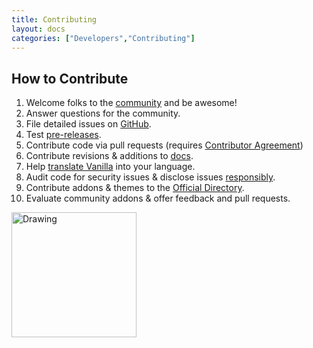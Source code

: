 ```yaml
---
title: Contributing
layout: docs
categories: ["Developers","Contributing"]
---
```


## How to Contribute

1. Welcome folks to the [community](http://vanillaforums.org/discussions) and be awesome!
2. Answer questions for the community.
3. File detailed issues on [GitHub](https://github.com/vanillaforums/vanilla).
4. Test [pre-releases](http://vanillaforums.org/categories/blog).
5. Contribute code via pull requests (requires [Contributor Agreement](http://vanillaforums.org/contributors))
6. Contribute revisions & additions to [docs](https://github.com/vanillaforums/VanillaDocs).
7. Help [translate Vanilla](/developers/locales) into your language.
8. Audit code for security issues & disclose issues [responsibly](/developers).
9. Contribute addons & themes to the [Official Directory](http://vanillaforums.org/addons).
10. Evaluate community addons & offer feedback and pull requests.

<img src="http://www.favething.com/uploads/images/main-fave-images/you_re_awesome_bill_murray-1.jpg" alt="Drawing" style="width: 200px;"/>
